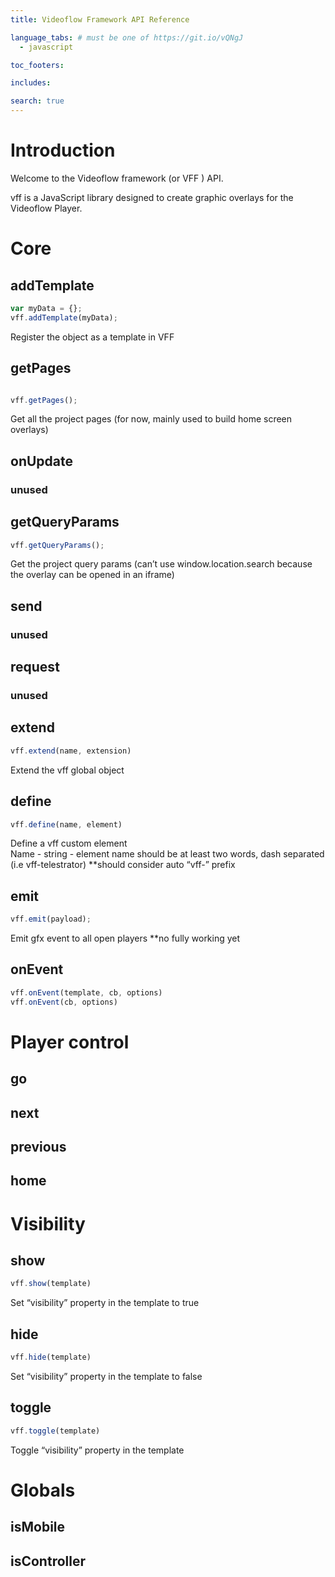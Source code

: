 ```yaml
---
title: Videoflow Framework API Reference

language_tabs: # must be one of https://git.io/vQNgJ
  - javascript

toc_footers:

includes:

search: true
---
```


# Introduction

Welcome to the Videoflow framework (or VFF ) API.

vff is a JavaScript library designed to create graphic overlays for the Videoflow Player.


# Core

## addTemplate
```javascript
var myData = {};
vff.addTemplate(myData);
```
Register the object as a template in VFF

## getPages
```javascript

vff.getPages();
```
Get all the project pages (for now, mainly used to build home screen overlays)

## onUpdate

### unused

## getQueryParams
```javascript
vff.getQueryParams();
```
Get the project query params (can’t use window.location.search because the overlay can be opened in an iframe)

## send
### unused
## request
### unused
## extend
```javascript
vff.extend(name, extension)
```
Extend the vff global object
## define
```javascript
vff.define(name, element)
```
Define a vff custom element  
Name - string - element name should be at least two words, dash separated (i.e vff-telestrator) **should consider auto “vff-” prefix

## emit
```javascript
vff.emit(payload);
```
Emit gfx event to all open players **no fully working yet
## onEvent
```javascript
vff.onEvent(template, cb, options)
vff.onEvent(cb, options)
```

# Player control

## go
## next
## previous
## home

# Visibility

## show
```javascript
vff.show(template)
```
Set “visibility” property in the template to true
## hide
```javascript
vff.hide(template)
```
Set “visibility” property in the template to false
## toggle
```javascript
vff.toggle(template)
```
Toggle “visibility” property in the template
# Globals

## isMobile

## isController
